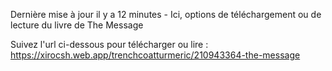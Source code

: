 Dernière mise à jour il y a 12 minutes - Ici, options de téléchargement ou de lecture du livre de The Message

Suivez l'url ci-dessous pour télécharger ou lire : https://xirocsh.web.app/trenchcoatturmeric/210943364-the-message
